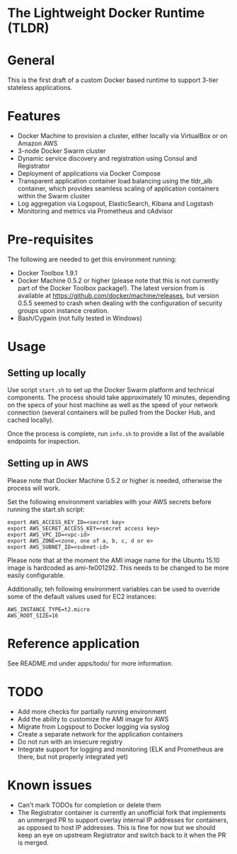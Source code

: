 # The Lightweight Docker Runtime (TLDR)

# General

This is the first draft of a custom Docker based runtime to support 3-tier stateless applications.

# Features

- Docker Machine to provision a cluster, either locally via VirtualBox or on Amazon AWS
- 3-node Docker Swarm cluster
- Dynamic service discovery and registration using Consul and Registrator
- Deployment of applications via Docker Compose
- Transparent application container load balancing using the tldr_alb container, which provides seamless scaling of application containers within the Swarm cluster
- Log aggregation via Logspout, ElasticSearch, Kibana and Logstash 
- Monitoring and metrics via Prometheus and cAdvisor

# Pre-requisites

The following are needed to get this environment running:

- Docker Toolbox 1.9.1
- Docker Machine 0.5.2 or higher (please note that this is not currently part of the Docker Toolbox package!). The latest version from  is available at https://github.com/docker/machine/releases, but version 0.5.5 seemed to crash when dealing with the configuration of security groups upon instance creation.
- Bash/Cygwin (not fully tested in Windows)

# Usage

## Setting up locally

Use script ```start.sh``` to set up the Docker Swarm platform and technical components. The process should take approximately 10 minutes, depending on the specs of your host machine as well as the speed of your network connection (several containers will be pulled from the Docker Hub, and cached locally).

Once the process is complete, run ```info.sh``` to provide a list of the available endpoints for inspection.

## Setting up in AWS

Please note that Docker Machine 0.5.2 or higher is needed, otherwise the process will work.

Set the following environment variables with your AWS secrets before running the start.sh script:

```
export AWS_ACCESS_KEY_ID=<secret key>
export AWS_SECRET_ACCESS_KEY=<secret access key>
export AWS_VPC_ID=<vpc-id>
export AWS_ZONE=<zone, one of a, b, c, d or e>
export AWS_SUBNET_ID=<subnet-id>
```

Please note that at the moment the AMI image name for the Ubuntu 15.10 image is hardcoded as ami-fe001292. This needs to be changed to be more easily configurable.

Additionally, teh following environment variables can be used to override some of the default values used for EC2 instances:

```
AWS_INSTANCE_TYPE=t2.micro
AWS_ROOT_SIZE=16
```

# Reference application

See README.md under apps/todo/ for more information.

# TODO

- Add more checks for partially running environment
- Add the ability to customize the AMI image for AWS
- Migrate from Logspout to Docker logging via syslog
- Create a separate network for the application containers
- Do not run with an insecure registry
- Integrate support for logging and monitoring (ELK and Prometheus are there, but not properly integrated yet)

# Known issues

- Can't mark TODOs for completion or delete them
- The Registrator container is currently an unofficial fork that implements an unmerged PR to support overlay internal IP addresses for containers, as opposed to host IP addresses. This is fine for now but we should keep an eye on upstream Registrator and switch back to it when the PR is merged.